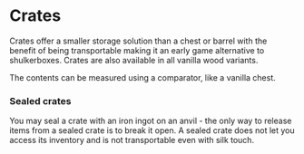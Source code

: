 # Crates

Crates offer a smaller storage solution than a chest or barrel with the benefit of being transportable making it an early game alternative to shulkerboxes.  Crates are also available in all vanilla wood variants.

The contents can be measured using a comparator, like a vanilla chest.
            
### Sealed crates

You may seal a crate with an iron ingot on an anvil - the only way to release items from a sealed crate is to break it open.  A sealed crate does not let you access its inventory and is not transportable even with silk touch.